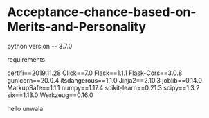 # Acceptance-chance-based-on-Merits-and-Personality


python version -- 3.7.0

requirements 

certifi==2019.11.28
Click==7.0
Flask==1.1.1
Flask-Cors==3.0.8
gunicorn==20.0.4
itsdangerous==1.1.0
Jinja2==2.10.3
joblib==0.14.0
MarkupSafe==1.1.1
numpy==1.17.4
scikit-learn==0.21.3
scipy==1.3.2
six==1.13.0
Werkzeug==0.16.0


hello unwala